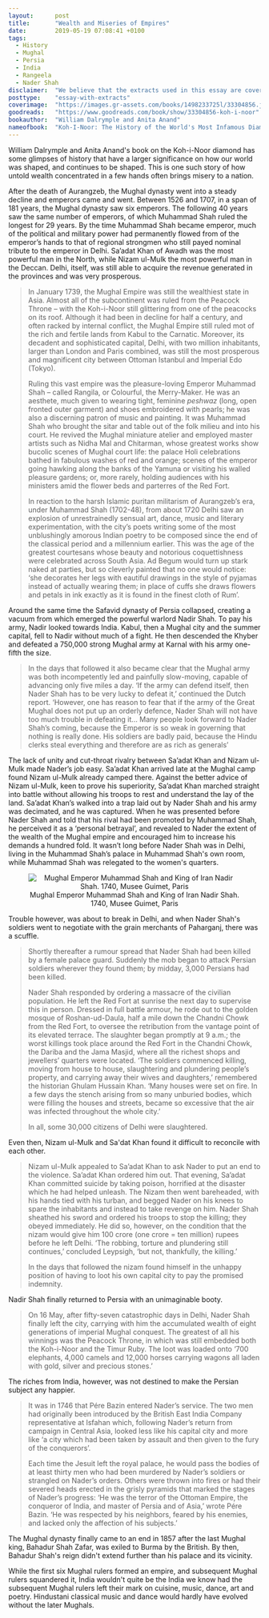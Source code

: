```yaml
---
layout:      post
title:       "Wealth and Miseries of Empires"
date:        2019-05-19 07:08:41 +0100
tags:
  - History
  - Mughal
  - Persia
  - India
  - Rangeela
  - Nader Shah
disclaimer:  "We believe that the extracts used in this essay are covered under fair use for educational purposes. If there are any objections to any of the extracts used in this essay, please get in touch with us and we will remove them."
posttype:    "essay-with-extracts"
coverimage:  "https://images.gr-assets.com/books/1498233725l/33304856.jpg"
goodreads:   "https://www.goodreads.com/book/show/33304856-koh-i-noor"
bookauthor:  "William Dalrymple and Anita Anand"
nameofbook:  "Koh-I-Noor: The History of the World's Most Infamous Diamond"
---
```

William Dalrymple and Anita Anand's book on the Koh-i-Noor diamond has some glimpses of history that have a larger significance on how our world was shaped, and continues to be shaped. This is one such story of how untold wealth concentrated in a few hands often brings misery to a nation.

After the death of Aurangzeb, the Mughal dynasty went into a steady decline and emperors came and went. Between 1526 and 1707, in a span of 181 years, the Mughal dynasty saw six emperors. The following 40 years saw the same number of emperors, of which Muhammad Shah ruled the longest for 29 years. By the time Muhammad Shah became emperor, much of the political and military power had permanently flowed from of the emperor’s hands to that of regional strongmen who still payed nominal tribute to the emperor in Delhi. Sa’adat Khan of Awadh was the most powerful man in the North, while Nizam ul-Mulk the most powerful man in the Deccan. Delhi, itself, was still able to acquire the revenue generated in the provinces and was very prosperous.

> In January 1739, the Mughal Empire was still the wealthiest state in Asia. Almost all of the subcontinent was ruled from the Peacock Throne – with the Koh-i-Noor still glittering from one of the peacocks on its roof. Although it had been in decline for half a century, and often racked by internal conflict, the Mughal Empire still ruled mot of the rich and fertile lands from Kabul to the Carnatic. Moreover, its decadent and sophisticated capital, Delhi, with two million inhabitants, larger than London and Paris combined, was still the most prosperous and magnificent city between Ottoman Istanbul and Imperial Edo (Tokyo).
>
>Ruling this vast empire was the pleasure-loving Emperor Muhammad Shah – called Rangila, or Colourful, the Merry-Maker. He was an aesthete, much given to wearing tight, feminine *peshwaz* (long, open fronted outer garment) and shoes embroidered with pearls; he was also a discerning patron of music and painting. It was Muhammad Shah who brought the sitar and table out of the folk milieu and into his court. He revived the Mughal miniature atelier and employed master artists such as Nidha Mal and Chitarman, whose greatest works show bucolic scenes of Mughal court life: the palace Holi celebrations bathed in fabulous washes of red and orange; scenes of the emperor going hawking along the banks of the Yamuna or visiting his walled pleasure gardens; or, more rarely, holding audiences with his ministers amid the flower beds and parterres of the Red Fort.
>
>In reaction to the harsh Islamic puritan militarism of Aurangzeb’s era, under Muhammad Shah (1702-48), from about 1720 Delhi saw an explosion of unrestrainedly sensual art, dance, music and literary experimentation, with the city’s poets writing some of the most unblushingly amorous Indian poetry to be composed since the end of the classical period and a millennium earlier. This was the age of the greatest courtesans whose beauty and notorious coquettishness were celebrated across South Asia. Ad Begum would turn up stark naked at parties, but so cleverly painted that no one would notice: ‘she decorates her legs with eautiful drawings in the style of pyjamas instead of actually wearing them; in place of cuffs she draws flowers and petals in ink exactly as it is found in the finest cloth of Rum’.



Around the same time the Safavid dynasty of Persia collapsed, creating a vacuum from which emerged the powerful warlord Nadir Shah. To pay his army, Nadir looked towards India. Kabul, then a Mughal city and the summer capital, fell to Nadir without much of a fight. He then descended the Khyber and defeated a 750,000 strong Mughal army at Karnal with his army one-fifth the size.

> In the days that followed it also became clear that the Mughal army was both incompetently led and painfully slow-moving, capable of advancing only five miles a day. ‘If the army can defend itself, then Nader Shah has to be very lucky to defeat it,’ continued the Dutch report. ‘However, one has reason to fear that if the army of the Great Mughal does not put up an orderly defence, Nader Shah will not have too much trouble in defeating it… Many people look forward to Nader Shah’s coming, because the Emperor is so weak in governing that nothing is really done. His soldiers are badly paid, because the Hindu clerks steal everything and therefore are as rich as generals’

The lack of unity and cut-throat rivalry between Sa’adat Khan and Nizam ul-Mulk made Nader’s job easy. Sa’adat Khan arrived late at the Mughal camp found Nizam ul-Mulk already camped there. Against the better advice of Nizam ul-Mulk, keen to prove his superiority, Sa’adat Khan marched straight into battle without allowing his troops to rest and understand the lay of the land. Sa’adat Khan’s walked into a trap laid out by Nader Shah and his army was decimated, and he was captured. When he was presented before Nader Shah and told that his rival had been promoted by Muhammad Shah, he perceived it as a ‘personal betrayal’, and revealed to Nader the extent of the wealth of the Mughal empire and encouraged him to increase his demands a hundred fold. It wasn’t long before Nader Shah was in Delhi, living in the Muhammad Shah’s palace in Muhammad Shah's own room, while Muhammad Shah was relegated to the women's quarters.

<div align="center">
	<figure>
		<img src="https://upload.wikimedia.org/wikipedia/commons/8/8f/7_Muhammad_Shah_and_Nadir_Shah._1740%2C_Musee_Guimet%2C_Paris.jpg" alt="Mughal Emperor Muhammad Shah and King of Iran Nadir Shah. 1740, Musee Guimet, Paris" />
		<figcaption>Mughal Emperor Muhammad Shah and King of Iran Nadir Shah. 1740, Musee Guimet, Paris</figcaption>
	</figure>
</div>


Trouble however, was about to break in Delhi, and when Nader Shah's soldiers went to negotiate with the grain merchants of Paharganj, there was a scuffle.

> Shortly thereafter a rumour spread that Nader Shah had been killed by a female palace guard. Suddenly the mob began to attack Persian soldiers wherever they found them; by midday, 3,000 Persians had been killed.
>
>Nader Shah responded by ordering a massacre of the civilian population. He left the Red Fort at sunrise the next day to supervise this in person. Dressed in full battle armour, he rode out to the golden mosque of Roshan-ud-Daula, half a mile down the Chandni Chowk from the Red Fort, to oversee the retribution from the vantage point of its elevated terrace. The slaughter began promptly at 9 a.m.; the worst killings took place around the Red Fort in the Chandni Chowk, the Dariba and the Jama Masjid, where all the richest shops and jewellers’ quarters were located. ‘The soldiers commenced killing, moving from house to house, slaughtering and plundering people’s property, and carrying away their wives and daughters,’ remembered the historian Ghulam Hussain Khan. ‘Many houses were set on fire. In a few days the stench arising from so many unburied bodies, which were filling the houses and streets, became so excessive that the air was infected throughout the whole city.’
>
>In all, some 30,000 citizens of Delhi were slaughtered.

Even then, Nizam ul-Mulk and Sa'dat Khan found it difficult to reconcile with each other.
>Nizam ul-Mulk appealed to Sa’adat Khan to ask Nader to put an end to the violence. Sa’adat Khan ordered him out. That evening, Sa’adat Khan committed suicide by taking poison, horrified at the disaster which he had helped unleash. The Nizam then went bareheaded, with his hands tied with his turban, and begged Nader on his knees to spare the inhabitants and instead to take revenge on him. Nader Shah sheathed his sword and ordered his troops to stop the killing; they obeyed immediately. He did so, however, on the condition that the nizam would give him 100 crore (one crore = ten million) rupees before he left Delhi. ‘The robbing, torture and plundering still continues,’ concluded Leypsigh, ‘but not, thankfully, the killing.’
>
>In the days that followed the nizam found himself in the unhappy position of having to loot his own capital city to pay the promised indemnity.

Nadir Shah finally returned to Persia with an unimaginable booty.

>On 16 May, after fifty-seven catastrophic days in Delhi, Nader Shah finally left the city, carrying with him the accumulated wealth of eight generations of imperial Mughal conquest. The greatest of all his winnings was the Peacock Throne, in which was still embedded both the Koh-i-Noor and the Timur Ruby. The loot was loaded onto ‘700 elephants, 4,000 camels and 12,000 horses carrying wagons all laden with gold, silver and precious stones.’

The riches from India, however, was not destined to make the Persian subject any happier.

>It was in 1746 that Pére Bazin entered Nader’s service. The two men had originally been introduced by the British East India Company representative at Isfahan which, following Nader’s return from campaign in Central Asia, looked less like his capital city and more like ‘a city which had been taken by assault and then given to the fury of the conquerors’.
>
>Each time the Jesuit left the royal palace, he would pass the bodies of at least thirty men who had been murdered by Nader’s soldiers or strangled on Nader’s orders. Others were thrown into fires or had their severed heads erected in the grisly pyramids that marked the stages of Nader’s progress: ‘He was the terror of the Ottoman Empire, the conqueror of India, and master of Persia and of Asia,’ wrote Pére Bazin. ‘He was respected by his neighbors, feared by his enemies, and lacked only the affection of his subjects.’

The Mughal dynasty finally came to an end in 1857 after the last Mughal king, Bahadur Shah Zafar, was exiled to Burma by the British. By then, Bahadur Shah's reign didn't extend further than his palace and its vicinity.

While the first six Mughal rulers formed an empire, and subsequent Mughal rulers squandered it, India wouldn't quite be the India we know had the subsequent Mughal rulers left their mark on cuisine, music, dance, art and poetry. Hindustani classical music and dance would hardly have evolved without the later Mughals.
